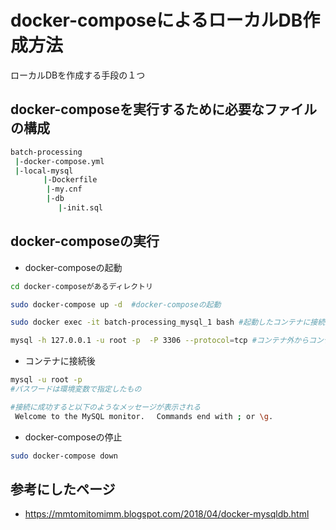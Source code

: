 # docker-composeによるローカルDB作成方法
ローカルDBを作成する手段の１つ

## docker-composeを実行するために必要なファイルの構成

```bash
batch-processing
 |-docker-compose.yml
 |-local-mysql
    　　|-Dockerfile 
        |-my.cnf
        |-db
        　 |-init.sql

```


## docker-composeの実行

* docker-composeの起動

```bash
cd docker-composeがあるディレクトリ

sudo docker-compose up -d  #docker-composeの起動

sudo docker exec -it batch-processing_mysql_1 bash #起動したコンテナに接続

mysql -h 127.0.0.1 -u root -p  -P 3306 --protocol=tcp #コンテナ外からコンテナ内のmysqlに接続


```

* コンテナに接続後

```bash
mysql -u root -p
#パスワードは環境変数で指定したもの

#接続に成功すると以下のようなメッセージが表示される
 Welcome to the MySQL monitor.　 Commands end with ; or \g.
```

* docker-composeの停止

```bash
sudo docker-compose down
```
## 参考にしたページ

* https://mmtomitomimm.blogspot.com/2018/04/docker-mysqldb.html